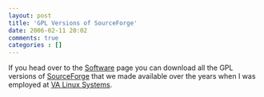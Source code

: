 ```yaml
---
layout: post
title: 'GPL Versions of SourceForge'
date: 2006-02-11 20:02
comments: true
categories : []
---  
```


If you head over to the <a href="http://fusion94.org/blog/software/">Software</a> page you can download all the GPL versions of <a href="http://sf.net">SourceForge</a> that we made available over the years when I was employed at <a href="http://vasoftware.com">VA Linux Systems</a>.


